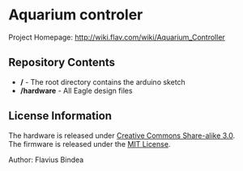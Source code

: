 Aquarium controler
==================

Project Homepage: http://wiki.flav.com/wiki/Aquarium_Controller

Repository Contents
-------------------

* **/** - The root directory contains the arduino sketch
* **/hardware** - All Eagle design files

License Information
-------------------
The hardware is released under [Creative Commons Share-alike 3.0](http://creativecommons.org/licenses/by-sa/3.0/).  
The firmware is released under the [MIT License](http://opensource.org/licenses/MIT).

Author: Flavius Bindea  
